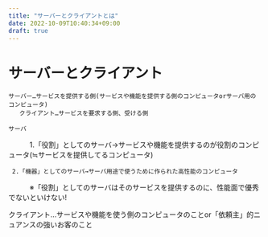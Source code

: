 ```yaml
---
title: "サーバーとクライアントとは"
date: 2022-10-09T10:40:34+09:00
draft: true
---
```

# サーバーとクライアント
    サーバー…サービスを提供する側(サービスや機能を提供する側のコンピュータorサーバ用のコンピュータ)
       クライアント…サービスを要求する側、受ける側

    サーバ
　　　1.「役割」としてのサーバ→サービスや機能を提供するのが役割のコンピュータ(≒サービスを提供してるコンピュータ)



     2.「機器」としてのサーバ→サーバ用途で使うために作られた高性能のコンピュータ
　　　※「役割」としてのサーバはそのサービスを提供するのに、性能面で優秀でないといけない!




   クライアント…サービスや機能を使う側のコンピュータのことor「依頼主」的ニュアンスの強いお客のこと